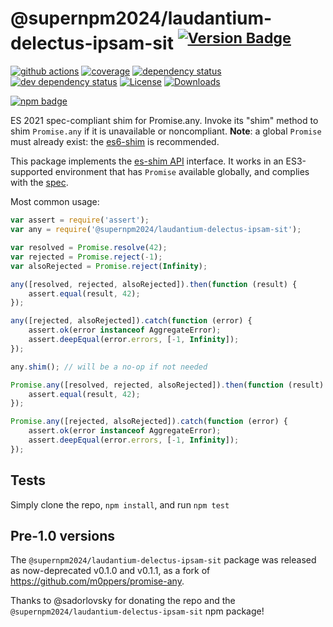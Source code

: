 # @supernpm2024/laudantium-delectus-ipsam-sit <sup>[![Version Badge][npm-version-svg]][package-url]</sup>

[![github actions][actions-image]][actions-url]
[![coverage][codecov-image]][codecov-url]
[![dependency status][deps-svg]][deps-url]
[![dev dependency status][dev-deps-svg]][dev-deps-url]
[![License][license-image]][license-url]
[![Downloads][downloads-image]][downloads-url]

[![npm badge][npm-badge-png]][package-url]

ES 2021 spec-compliant shim for Promise.any. Invoke its "shim" method to shim `Promise.any` if it is unavailable or noncompliant. **Note**: a global `Promise` must already exist: the [es6-shim](https://github.com/es-shims/es6-shim) is recommended.

This package implements the [es-shim API](https://github.com/es-shims/api) interface. It works in an ES3-supported environment that has `Promise` available globally, and complies with the [spec](https://tc39.es/ecma262/#sec-@supernpm2024/laudantium-delectus-ipsam-sit).

Most common usage:
```js
var assert = require('assert');
var any = require('@supernpm2024/laudantium-delectus-ipsam-sit');

var resolved = Promise.resolve(42);
var rejected = Promise.reject(-1);
var alsoRejected = Promise.reject(Infinity);

any([resolved, rejected, alsoRejected]).then(function (result) {
	assert.equal(result, 42);
});

any([rejected, alsoRejected]).catch(function (error) {
	assert.ok(error instanceof AggregateError);
	assert.deepEqual(error.errors, [-1, Infinity]);
});

any.shim(); // will be a no-op if not needed

Promise.any([resolved, rejected, alsoRejected]).then(function (result) {
	assert.equal(result, 42);
});

Promise.any([rejected, alsoRejected]).catch(function (error) {
	assert.ok(error instanceof AggregateError);
	assert.deepEqual(error.errors, [-1, Infinity]);
});
```

## Tests
Simply clone the repo, `npm install`, and run `npm test`

## Pre-1.0 versions

The `@supernpm2024/laudantium-delectus-ipsam-sit` package was released as now-deprecated v0.1.0 and v0.1.1, as a fork of https://github.com/m0ppers/promise-any.

Thanks to @sadorlovsky for donating the repo and the `@supernpm2024/laudantium-delectus-ipsam-sit` npm package!

[package-url]: https://npmjs.com/package/@supernpm2024/laudantium-delectus-ipsam-sit
[npm-version-svg]: https://versionbadg.es/supernpm2024/laudantium-delectus-ipsam-sit.svg
[deps-svg]: https://david-dm.org/supernpm2024/laudantium-delectus-ipsam-sit.svg
[deps-url]: https://david-dm.org/supernpm2024/laudantium-delectus-ipsam-sit
[dev-deps-svg]: https://david-dm.org/supernpm2024/laudantium-delectus-ipsam-sit/dev-status.svg
[dev-deps-url]: https://david-dm.org/supernpm2024/laudantium-delectus-ipsam-sit#info=devDependencies
[npm-badge-png]: https://nodei.co/npm/@supernpm2024/laudantium-delectus-ipsam-sit.png?downloads=true&stars=true
[license-image]: https://img.shields.io/npm/l/@supernpm2024/laudantium-delectus-ipsam-sit.svg
[license-url]: LICENSE
[downloads-image]: https://img.shields.io/npm/dm/@supernpm2024/laudantium-delectus-ipsam-sit.svg
[downloads-url]: https://npm-stat.com/charts.html?package=@supernpm2024/laudantium-delectus-ipsam-sit
[codecov-image]: https://codecov.io/gh/supernpm2024/laudantium-delectus-ipsam-sit/branch/main/graphs/badge.svg
[codecov-url]: https://app.codecov.io/gh/supernpm2024/laudantium-delectus-ipsam-sit/
[actions-image]: https://img.shields.io/endpoint?url=https://github-actions-badge-u3jn4tfpocch.runkit.sh/supernpm2024/laudantium-delectus-ipsam-sit
[actions-url]: https://github.com/supernpm2024/laudantium-delectus-ipsam-sit/actions
